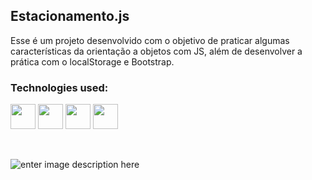 ## Estacionamento.js

 Esse é um projeto desenvolvido com o objetivo de praticar algumas características da orientação a objetos com JS, além de desenvolver a prática com o localStorage e Bootstrap.

### Technologies used:
 <img src="https://icongr.am/devicon/javascript-original.svg?size=128&color=currentColor" width="40" height="40"/> <img src="https://devicon.dev/devicon.git/icons/bootstrap/bootstrap-plain.svg" width = "40" height="40"/> <img src="https://icongr.am/devicon/html5-original.svg?size=128&color=currentColor" width="40" height="40"/> <img src="https://icongr.am/devicon/css3-original.svg?size=128&color=currentColor" width="40" height="40"/> 

<br>

![enter image description here](https://i.imgur.com/X9n9kNi.png)

